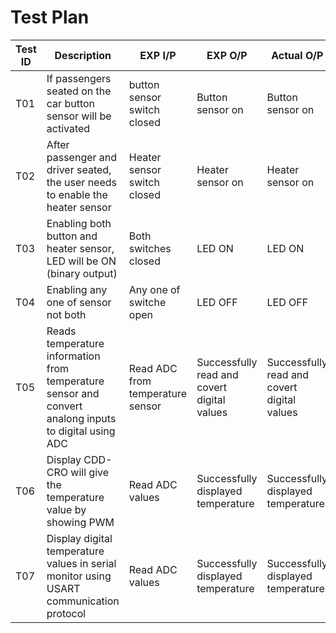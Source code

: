 # Test Plan

| Test ID | Description | EXP I/P | EXP O/P | Actual O/P | Type of Test |
| ------- | ----------- | ------- | ------- | ---------- | ------------ 
| T01 | If passengers seated on the car button sensor will be activated | button sensor switch closed | Button sensor on | Button sensor on | Requirement based |
| T02 | After passenger and driver seated, the user needs to enable the heater sensor | Heater sensor switch closed | Heater sensor on | Heater sensor on | Requirement based |
| T03 | Enabling both button and heater sensor, LED will be ON (binary output) | Both switches closed | LED ON | LED ON | Requirement based |
| T04 | Enabling any one of sensor not both | Any one of switche open | LED OFF | LED OFF | Boundary based |
| T05 | Reads temperature information from temperature sensor and convert analong inputs to digital using ADC | Read ADC from temperature sensor | Successfully read and covert digital values |  Successfully read and covert digital values | Requirement based |
| T06 | Display CDD-CRO will give the temperature value by showing PWM | Read ADC values | Successfully displayed temperature | Successfully displayed temperature | Requirement based | 
| T07 | Display digital temperature values in serial monitor using USART communication protocol | Read ADC values | Successfully displayed temperature | Successfully displayed temperature | Requirement based | 

